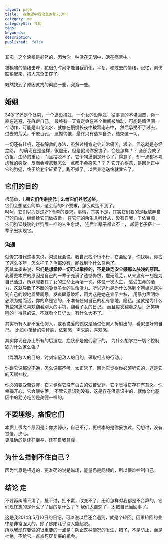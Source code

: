 ```yaml
---
layout: page
title:  在绝望中我浪费的那2,3年
category: me
categoryStr: 我的
tags:
keywords:
description:
published:  false
---
```


其实，这个浪费是必然的，因为你一种活在无明中，活在痛苦中。

被极端的情绪击垮，花很久时间才能自我消化，平复，和过去的情绪，记忆，创伤联系起来，把人完全击穿了。

既然找到了原因就找的彻底一些，究竟一些。


## 婚姻
34岁了还是个处男，一个逼没操过，一个女的没睡过，往事真的不堪回首，你一直在逃避，在麻痹自己，
最终有一天肯定会在某个瞬间被触动，可能是情侣间一个动作，可能是山花流水，就像在慢慢长夜中被雷电击中，
然后承受不了过去，过去的荒芜，千疮百孔， 遗憾悔恨，最终只有选择自杀，结束这一切。

一切还有转机，还有解救的办法，虽然过程肯定会非常痛苦，艰辛，但这就是必经之路。
的确现在是这样，很虚无，但是假设你妥协了，会是怎样？？
全部变成了负担，生命的重负，而且摆脱不了，它个狗逼倒是开心了，得意了，却一点都不考虑我的感受，反而会埋怨我怎么一点都不会感恩？？？
它开心得意，是因为正中它的狗逼，终于给套牢轩紧了，跑不掉了，以后养老送终就靠它了。

## **它们的目的**
很简单，**1.替它们传宗接代；2.给它们养老送终。**  
它们会想这么简单，这么低的2个要求，怎么就达不到了，    
呵呵，它们以为是这2个简单的要求，事情，其实不是，其实它们要的是我放弃自己的自由，继续给它们做奴隶，
在它们的余生言听计从，没有自我，千依百顺，它们狗延残喘的烂狗屎一样的人生余烬， 连后半辈子都谈不上，
却要老子搭上一辈子去实现它。  
### 沟通
就传宗接代这事来说，沟通我会说，我自己找个行不行，它会回复，你找啊，你找了这么多年，怎么样了？毛都没有，能找到个什么货色了。  
究其本质来说，**它们是想掌控一切可以掌控的，不是缺乏安全感那么肤浅的原因。** 
我看更本质的原因是自己的一辈子充满了遗憾悔恨，虚无荒芜，从来没有一刻是为自己活过，所以想要在子女的生命上再活一次，体验一次人生，
感受生命的活力，这就导致了不断的吸食子女的生命活力。所以这也是为什么感到个狗逼总是冲到自己的领地屙屎屙尿，发疯肆意破坏，因为这是她在宣示主权，
用暴力声明你必须为她而活，你的命是它的，不准有任何自己的私有领地，隐私。这就是为什么有些狗逼总喜欢翻看别人的手机，翻看子女的日记。
而且每次翻看之后，还笑嘻嘻的，得意的说，不就看个日记么，有什么大不了。

其实所有人都不爱任何人，或者说爱的仅仅是通过任何人折射出的，看似更好的自己。  比如小孩给的崇拜感，依赖感，需求感，喜欢感。

其实你现在身上所有的后遗症，症状都是他们留下的，
为什么想掌控一切？控制欲为什么这么强？

（弄清敌人的目的，时刻牢记敌人的目的，采取相应的行动。）

你跟它说都说不通，怎么说都不听，太正常了，因为它觉得你必须听它的，这是它的天赋神权。

你必须要受苦受罪，它才觉得它没有白白的受苦受罪，它才觉得它存在有意义。你幸福开心，它会很失落。
不管它意识到没有，这是存在潜意识中的，就像文化基因中的勤劳吃苦是美德一样的。
## 不要埋怨，痛恨它们
本质上很大个原因是：你太弱小，自己不行，更根本的是你妥协过，幻想过，没有觉悟，决心。  
更准确的是还在侥幸，还在自我意淫，

## 为什么控制不住自己？
因为气息是相近的，更准确的说是磁场，能量场是同频的，所以很难控制自己。
## 结论 走
不要再纠缠不清了，扯不过，扯不赢，改变不了，无论怎样对我都是不合算的，它们现在想的是什么了？目的是什么了？
我们太自恋了，太把自己当回事了。


这是我2014年5月10日的日记，可以说以后还会遇到，就是个轮回。因果轮回的业律是非常强大的，除了佛陀几乎没人能超脱。  
所以我现在要做的很重要的一点是：防止这种情况的发生，错了，不是防止，而是杜绝，不给它一点点死灰复燃的机会。  



